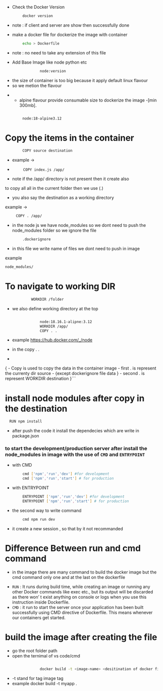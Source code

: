 
* Check the Docker Version
```bash
        docker version
```

- note : if client and server are show then successfully done

* make a docker file for dockerize the image with container

```bash
        echo > Dockerfile
```

- note : no need to take any extension of this file

* Add Base Image like node python etc

```bash
                node:version
```

- the size of container is too big because it apply default linux flavour
- so we metion the flavour
* * alpine flavour provide consumable size to dockerize the image -[min 300mb].

```bash

        node:18-alpine3.12
```

# Copy the items in the container



```bash
        COPY source destination
```

- example -> 
*          COPY index.js /app/
- note if the /app/ directory is not present then it create also

to copy all all in the current folder then we use (.)
- you also say the destination as a working directory

example -> 

```bash
     COPY . /app/
```

- in the node js we have node_modules so we dont need to push the node_modules folder so we ignore the file 

```bash
        .dockerignore
```
- in this file we write name of files we dont need to push in image 

example 
```bash
node_modules/

```

# To navigate to working DIR 

```bash
            WORKDIR /folder
```

- we also define working directory at the top 
```bash

                node:18.16.1-alipne:3.12
                WORKDIR /app/
                COPY . .

```
- example https://hub.docker.com/_/node <!--- check the current node version -->

- in the copy . . 
- ```bash 
{
        - Copy is used to copy the data in the container image 
        - first . is represent the currenty dir source 
        -  {except dockerignore file data }
        - second . is represent WORKDIR destination
}```

# install node modules after copy in the destination
 
```bash
  RUN npm install
```
- after push the code it install the dependecies which are write in <sttong>package.json</strong>



### to start the development/production server after install the node_modules in image with the use of `CMD` and `ENTRYPOINT`
* with CMD
```bash
        cmd ['npm','run','dev'] #for development
        cmd ['npm','run','start'] # for production
```
* with ENTRYPOINT
```bash
        ENTRYPOINT ['npm','run','dev'] #for development
        ENTRYPOINT ['npm','run','start'] # for production
```

- the second way to write command
```bash
        cmd npm run dev         
```

* it create a new session , so that by it not recommanded

# Difference Between run and cmd command 
- in the image there are many command to build the docker image but the cmd command only one and at the last on the dockerfile
* `RUN` : It runs during build time, while creating an image
or running any other Docker commands like exec etc., but its output will be discarded as there won’
t exist anything on console or logs when you use this instruction inside Dockerfile.
* `CMD` : it run to start the server
once your application has been built successfully using CMD directive of Dockerfile. This means whenever our containers get started.

# build the image after creating the file
* go the root folder path
* open the ternimal of vs code/cmd


```bash

                docker build -t <image-name> <desitination of docker file >

```
- -t stand for tag image tag
- example docker build -t myapp . 
<!-- . because it in current file -->